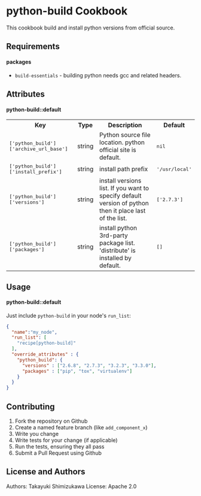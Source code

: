 python-build Cookbook
======================

This cookbook build and install python versions from official source.

Requirements
------------

#### packages
- `build-essentials` - building python needs gcc and related headers.

Attributes
----------

#### python-build::default
<table>
  <tr>
    <th>Key</th>
    <th>Type</th>
    <th>Description</th>
    <th>Default</th>
  </tr>
  <tr>
    <td><tt>['python_build']['archive_url_base']</tt></td>
    <td>string</td>
    <td>Python source file location. python official site is default.</td>
    <td><tt>nil</tt></td>
  </tr>
  <tr>
    <td><tt>['python_build']['install_prefix']</tt></td>
    <td>string</td>
    <td>install path prefix</td>
    <td><tt>'/usr/local'</tt></td>
  </tr>
  <tr>
    <td><tt>['python_build']['versions']</tt></td>
    <td>string</td>
    <td>install versions list. If you want to specify default version of python then it place last of the list.</td>
    <td><tt>['2.7.3']</tt></td>
  </tr>
  <tr>
    <td><tt>['python_build']['packages']</tt></td>
    <td>string</td>
    <td>install python 3rd-party package list. 'distribute' is installed by default.</td>
    <td><tt>[]</tt></td>
  </tr>
</table>

Usage
-----
#### python-build::default

Just include `python-build` in your node's `run_list`:

```json
{
  "name":"my_node",
  "run_list": [
    "recipe[python-build]"
  ],
  "override_attributes" : {
    "python_build": {
      "versions" : ["2.6.8", "2.7.3", "3.2.3", "3.3.0"],
      "packages" : ["pip", "tox", "virtualenv"]
    }
  }
}
```

Contributing
------------

1. Fork the repository on Github
2. Create a named feature branch (like `add_component_x`)
3. Write you change
4. Write tests for your change (if applicable)
5. Run the tests, ensuring they all pass
6. Submit a Pull Request using Github

License and Authors
-------------------
Authors: Takayuki Shimizukawa
License: Apache 2.0
